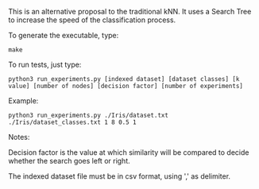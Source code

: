 This is an alternative proposal to the traditional kNN. It uses a Search Tree to increase the speed of the classification process.

To generate the executable, type:

    make

To run tests, just type:
    
    python3 run_experiments.py [indexed dataset] [dataset classes] [k value] [number of nodes] [decision factor] [number of experiments]
    
Example:

    python3 run_experiments.py ./Iris/dataset.txt ./Iris/dataset_classes.txt 1 8 0.5 1 
  
Notes:

  Decision factor is the value at which similarity will be compared to decide whether the search goes left or right.
  
  The indexed dataset file must be in csv format, using ',' as delimiter.

